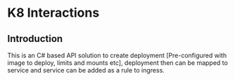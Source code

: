 # K8 Interactions
## Introduction
This is an C# based API solution to create deployment [Pre-configured with image to deploy, limits and mounts etc], deployment then can be mapped to service and service can be added as a rule to ingress.
